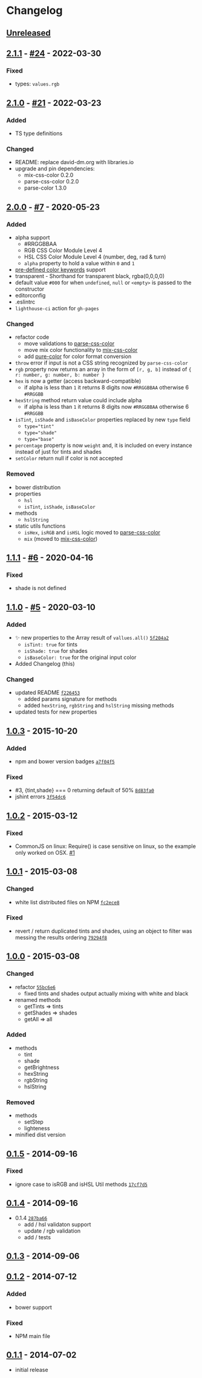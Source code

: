 # Changelog

## [Unreleased]

## [2.1.1] - [#24](https://github.com/noeldelgado/values.js/pull/24) - 2022-03-30
### Fixed
- types: `values.rgb`

## [2.1.0] - [#21](https://github.com/noeldelgado/values.js/pull/21) - 2022-03-23
### Added
- TS type definitions
### Changed
- README: replace david-dm.org with libraries.io
- upgrade and pin dependencies:
  - mix-css-color 0.2.0
  - parse-css-color 0.2.0
  - parse-color 1.3.0

## [2.0.0] - [#7](https://github.com/noeldelgado/values.js/pull/7) - 2020-05-23
### Added
- alpha support
  - #RRGGBBAA
  - RGB CSS Color Module Level 4
  - HSL CSS Color Module Level 4 (number, deg, rad & turn)
  - `alpha` property to hold a value within `0` and `1`
- [pre-defined color keywords](https://www.w3.org/wiki/CSS/Properties/color/keywords) support
- transparent - Shorthand for transparent black, rgba(0,0,0,0)
- default value `#000` for when `undefined`, `null`  or `<empty>` is passed to the constructor
- editorconfig
- .eslintrc
- `lighthouse-ci` action for `gh-pages`

### Changed
- refactor code
  - move validations to [parse-css-color](https://github.com/noeldelgado/parse-css-color)
  - move mix color functionality to [mix-css-color](https://github.com/noeldelgado/mix-css-color)
  - add [pure-color](https://github.com/WickyNilliams/pure-color) for color format conversion
- `throw` error if input is not a CSS string recognized by `parse-css-color`
- `rgb` property now returns an array in the form of `[r, g, b]` instead of `{ r: number, g: number, b: number }`
- `hex` is now a getter (access backward-compatible)
  - if alpha is less than `1` it returns 8 digits now `#RRGGBBAA` otherwise 6 `#RRGGBB`
- `hexString` method return value could include alpha
  - if alpha is less than `1` it returns 8 digits now `#RRGGBBAA` otherwise 6 `#RRGGBB`
- `isTint`, `isShade` and `isBaseColor` properties replaced by new `type` field
  - `type="tint"`
  - `type="shade"`
  - `type="base"`
- `percentage` property is now `weight` and, it is included on every instance instead of just for tints and shades
- `setColor` return null if color is not accepted

### Removed
- bower distribution
- properties
  - `hsl`
  - `isTint`, `isShade`, `isBaseColor`
- methods
  - `hslString`
- static utils functions
  - `isHex`, `isRGB` and `isHSL` logic moved to [parse-css-color](https://github.com/noeldelgado/parse-css-color)
  - `mix` (moved to [mix-css-color](https://github.com/noeldelgado/mix-css-color))

## [1.1.1] - [#6](https://github.com/noeldelgado/values.js/pull/6) - 2020-04-16
### Fixed
- shade is not defined

## [1.1.0] - [#5](https://github.com/noeldelgado/values.js/pull/5) - 2020-03-10
### Added
- ✨ new properties to the Array result of `vallues.all()` [`5f204a2`](https://github.com/noeldelgado/values.js/commit/5f204a2b4757bf0e2e77910ae50f44bbb19af56f)
  - `isTint: true` for tints
  - `isShade: true` for shades
  - `isBaseColor: true` for the original input color
- Added Changelog (this)

### Changed
- updated README [`f226453`](https://github.com/noeldelgado/values.js/commit/5f204a2b4757bf0e2e77910ae50f44bbb19af56f)
  - added params signature for methods
  - added `hexString`, `rgbString` and `hslString` missing methods
- updated tests for new properties

## [1.0.3] - 2015-10-20
### Added
- npm and bower version badges [`a7f04f5`](https://github.com/noeldelgado/values.js/commit/a7f04f5f1b55580a8d5c3583648bfdb398c0b5bd)

### Fixed
- #3, {tint,shade} === 0 returning default of 50% [`8d83fa0`](https://github.com/noeldelgado/values.js/commit/8d83fa003a6011352034e6d858afcc55e6009e2d)
- jshint errors [`3f54dc6`](https://github.com/noeldelgado/values.js/commit/3f54dc697814582514063e1feda9053d97b76eae)

## [1.0.2] - 2015-03-12
### Fixed
- CommonJS on linux: Require() is case sensitive on linux, so the example only worked on OSX. [#1](https://github.com/noeldelgado/values.js/pull/1)

## [1.0.1] - 2015-03-08
### Changed
- white list distributed files on NPM [`fc2ece8`](https://github.com/noeldelgado/values.js/commit/fc2ece8da029a3d8b27e910371342400542a1bc8)

### Fixed
- revert / return duplicated tints and shades, using an object to filter was messing the results ordering [`79294f8`](https://github.com/noeldelgado/values.js/commit/79294f81dba7fbe1358a7ba41bfa2b91a78c6eb1)

## [1.0.0] - 2015-03-08
### Changed
- refactor [`55bc6e6`](https://github.com/noeldelgado/values.js/commit/55bc6e69d5dccfcd73178f990a2b87636f8d34fc)
  - fixed tints and shades output actually mixing with white and black
- renamed methods
  - getTints => tints
  - getShades => shades
  - getAll => all

### Added
- methods
  - tint
  - shade
  - getBrightness
  - hexString
  - rgbString
  - hslString

### Removed
- methods
  - setStep
  - lighteness
- minified dist version

## [0.1.5] - 2014-09-16
### Fixed
- ignore case to isRGB and isHSL Util methods [`17cf7d5`](https://github.com/noeldelgado/values.js/commit/17cf7d55b105db314a623eb18c7d3349ab939f68)

## [0.1.4] - 2014-09-16
- 0.1.4 [`287ba66`](https://github.com/noeldelgado/values.js/commit/287ba6654c327d84debac31f30b77e73cb4aaaed)
  - add / hsl validaton support
  - update / rgb validation
  - add / tests

## [0.1.3] - 2014-09-06
## [0.1.2] - 2014-07-12
### Added
- bower support

### Fixed
- NPM main file

## [0.1.1] - 2014-07-02
- initial release

[Unreleased]: https://github.com/noeldelgado/values.js/compare/v2.1.0...HEAD
[2.1.1]: https://github.com/noeldelgado/values.js/compare/v2.1.0...v2.1.1
[2.1.0]: https://github.com/noeldelgado/values.js/compare/v2.0.0...v2.1.0
[2.0.0]: https://github.com/noeldelgado/values.js/compare/v1.1.1...v2.0.0
[1.1.1]: https://github.com/noeldelgado/values.js/compare/v1.1.0...v1.1.1
[1.1.0]: https://github.com/noeldelgado/values.js/compare/v1.0.3...v1.1.0
[1.0.3]: https://github.com/noeldelgado/values.js/compare/v1.0.2...v1.0.3
[1.0.2]: https://github.com/noeldelgado/values.js/compare/v1.0.1...v1.0.2
[1.0.1]: https://github.com/noeldelgado/values.js/compare/v1.0.0...v1.0.1
[1.0.0]: https://github.com/noeldelgado/values.js/compare/v0.1.5...v1.0.0
[0.1.5]: https://github.com/noeldelgado/values.js/compare/v0.1.4...v0.1.5
[0.1.4]: https://github.com/noeldelgado/values.js/compare/v0.1.3...v0.1.4
[0.1.3]: https://github.com/noeldelgado/values.js/compare/v0.1.2...v0.1.3
[0.1.2]: https://github.com/noeldelgado/values.js/compare/v0.1.1...v0.1.2
[0.1.1]: https://github.com/noeldelgado/values.js/releases/tag/v0.1.1
